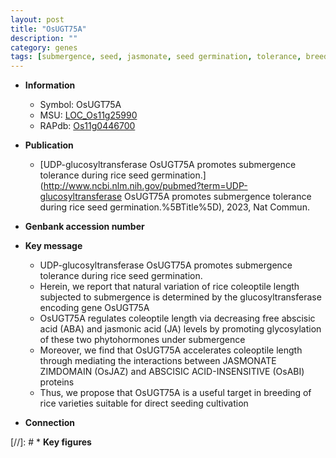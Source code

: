 ```yaml
---
layout: post
title: "OsUGT75A"
description: ""
category: genes
tags: [submergence, seed, jasmonate, seed germination, tolerance, breeding, abscisic acid, jasmonic, jasmonic acid, glycosylation, submergence tolerance, glucosyltransferase]
---
```


* **Information**  
    + Symbol: OsUGT75A  
    + MSU: [LOC_Os11g25990](http://rice.uga.edu/cgi-bin/ORF_infopage.cgi?orf=LOC_Os11g25990)  
    + RAPdb: [Os11g0446700](http://rapdb.dna.affrc.go.jp/viewer/gbrowse_details/irgsp1?name=Os11g0446700)  

* **Publication**  
    + [UDP-glucosyltransferase OsUGT75A promotes submergence tolerance during rice seed germination.](http://www.ncbi.nlm.nih.gov/pubmed?term=UDP-glucosyltransferase OsUGT75A promotes submergence tolerance during rice seed germination.%5BTitle%5D), 2023, Nat Commun.

* **Genbank accession number**  

* **Key message**  
    + UDP-glucosyltransferase OsUGT75A promotes submergence tolerance during rice seed germination.
    + Herein, we report that natural variation of rice coleoptile length subjected to submergence is determined by the glucosyltransferase encoding gene OsUGT75A
    + OsUGT75A regulates coleoptile length via decreasing free abscisic acid (ABA) and jasmonic acid (JA) levels by promoting glycosylation of these two phytohormones under submergence
    + Moreover, we find that OsUGT75A accelerates coleoptile length through mediating the interactions between JASMONATE ZIMDOMAIN (OsJAZ) and ABSCISIC ACID-INSENSITIVE (OsABI) proteins
    + Thus, we propose that OsUGT75A is a useful target in breeding of rice varieties suitable for direct seeding cultivation

* **Connection**  

[//]: # * **Key figures**  


